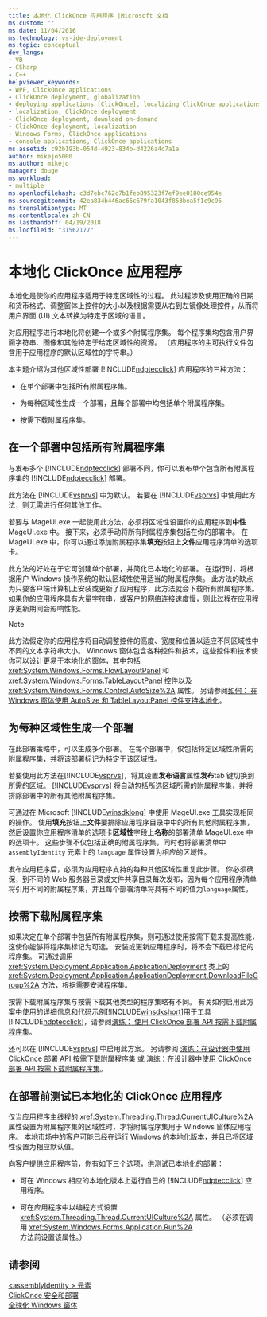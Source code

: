 ```yaml
---
title: 本地化 ClickOnce 应用程序 |Microsoft 文档
ms.custom: ''
ms.date: 11/04/2016
ms.technology: vs-ide-deployment
ms.topic: conceptual
dev_langs:
- VB
- CSharp
- C++
helpviewer_keywords:
- WPF, ClickOnce applications
- ClickOnce deployment, globalization
- deploying applications [ClickOnce], localizing ClickOnce applications
- localization, ClickOnce deployment
- ClickOnce deployment, download on-demand
- ClickOnce deployment, localization
- Windows Forms, ClickOnce applications
- console applications, ClickOnce applications
ms.assetid: c92b193b-054d-4923-834b-d4226a4c7a1a
author: mikejo5000
ms.author: mikejo
manager: douge
ms.workload:
- multiple
ms.openlocfilehash: c3d7ebc762c7b1feb895323f7ef9ee0180ce954e
ms.sourcegitcommit: 42ea834b446ac65c679fa1043f853bea5f1c9c95
ms.translationtype: MT
ms.contentlocale: zh-CN
ms.lasthandoff: 04/19/2018
ms.locfileid: "31562177"
---
```

# <a name="localizing-clickonce-applications"></a>本地化 ClickOnce 应用程序
本地化是使你的应用程序适用于特定区域性的过程。 此过程涉及使用正确的日期和货币格式、调整窗体上控件的大小以及根据需要从右到左镜像处理控件，从而将用户界面 (UI) 文本转换为特定于区域的语言。  
  
 对应用程序进行本地化将创建一个或多个附属程序集。 每个程序集均包含用户界面字符串、图像和其他特定于给定区域性的资源。 （应用程序的主可执行文件包含用于应用程序的默认区域性的字符串。）  
  
 本主题介绍为其他区域性部署 [!INCLUDE[ndptecclick](../deployment/includes/ndptecclick_md.md)] 应用程序的三种方法：  
  
-   在单个部署中包括所有附属程序集。  
  
-   为每种区域性生成一个部署，且每个部署中均包括单个附属程序集。  
  
-   按需下载附属程序集。  
  
## <a name="including-all-satellite-assemblies-in-a-deployment"></a>在一个部署中包括所有附属程序集  
 与发布多个 [!INCLUDE[ndptecclick](../deployment/includes/ndptecclick_md.md)] 部署不同，你可以发布单个包含所有附属程序集的 [!INCLUDE[ndptecclick](../deployment/includes/ndptecclick_md.md)] 部署。  
  
 此方法在 [!INCLUDE[vsprvs](../code-quality/includes/vsprvs_md.md)] 中为默认。 若要在 [!INCLUDE[vsprvs](../code-quality/includes/vsprvs_md.md)] 中使用此方法，则无需进行任何其他工作。  
  
 若要与 MageUI.exe 一起使用此方法，必须将区域性设置你的应用程序到**中性**MageUI.exe 中。 接下来，必须手动将所有附属程序集包括在你的部署中。 在 MageUI.exe 中，你可以通过添加附属程序集**填充**按钮上**文件**应用程序清单的选项卡。  
  
 此方法的好处在于它可创建单个部署，并简化已本地化的部署。 在运行时，将根据用户 Windows 操作系统的默认区域性使用适当的附属程序集。 此方法的缺点为只要客户端计算机上安装或更新了应用程序，此方法就会下载所有附属程序集。 如果你的应用程序具有大量字符串，或客户的网络连接速度慢，则此过程在应用程序更新期间会影响性能。  
  
> [!NOTE]
>  此方法假定你的应用程序将自动调整控件的高度、宽度和位置以适应不同区域性中不同的文本字符串大小。 Windows 窗体包含各种控件和技术，这些控件和技术使你可以设计更易于本地化的窗体，其中包括 <xref:System.Windows.Forms.FlowLayoutPanel> 和 <xref:System.Windows.Forms.TableLayoutPanel> 控件以及 <xref:System.Windows.Forms.Control.AutoSize%2A> 属性。  另请参阅[如何： 在 Windows 窗体使用 AutoSize 和 TableLayoutPanel 控件支持本地化](http://msdn.microsoft.com/library/1zkt8b33\(v=vs.110\))。  
  
## <a name="generate-one-deployment-for-each-culture"></a>为每种区域性生成一个部署  
 在此部署策略中，可以生成多个部署。 在每个部署中，仅包括特定区域性所需的附属程序集，并将该部署标记为特定于该区域性。  
  
 若要使用此方法在[!INCLUDE[vsprvs](../code-quality/includes/vsprvs_md.md)]，将其设置**发布语言**属性**发布**tab 键切换到所需的区域。 [!INCLUDE[vsprvs](../code-quality/includes/vsprvs_md.md)] 将自动包括所选区域所需的附属程序集，并将排除部署中的所有其他附属程序集。  
  
 可通过在 Microsoft [!INCLUDE[winsdklong](../deployment/includes/winsdklong_md.md)] 中使用 MageUI.exe 工具实现相同的操作。 使用**填充**按钮上**文件**要排除应用程序目录中中的所有其他附属程序集，然后设置你应用程序清单的选项卡**区域性**字段上**名称**的部署清单 MageUI.exe 中的选项卡。 这些步骤不仅包括正确的附属程序集，同时也将部署清单中 `assemblyIdentity` 元素上的 `language` 属性设置为相应的区域性。  
  
 发布应用程序后，必须为应用程序支持的每种其他区域性重复此步骤。 你必须确保，到不同的 Web 服务器目录或文件共享目录每次发布，因为每个应用程序清单将引用不同的附属程序集，并且每个部署清单将具有不同的值为`language`属性。  
  
## <a name="downloading-satellite-assemblies-on-demand"></a>按需下载附属程序集  
 如果决定在单个部署中包括所有附属程序集，则可通过使用按需下载来提高性能，这使你能够将程序集标记为可选。 安装或更新应用程序时，将不会下载已标记的程序集。 可通过调用 <xref:System.Deployment.Application.ApplicationDeployment> 类上的 <xref:System.Deployment.Application.ApplicationDeployment.DownloadFileGroup%2A> 方法，根据需要安装程序集。  
  
 按需下载附属程序集与按需下载其他类型的程序集略有不同。 有关如何启用此方案中使用的详细信息和代码示例[!INCLUDE[winsdkshort](../debugger/debug-interface-access/includes/winsdkshort_md.md)]用于工具[!INCLUDE[ndptecclick](../deployment/includes/ndptecclick_md.md)]，请参阅[演练： 使用 ClickOnce 部署 API 按需下载附属程序集](../deployment/walkthrough-downloading-satellite-assemblies-on-demand-with-the-clickonce-deployment-api.md)。  
  
 还可以在 [!INCLUDE[vsprvs](../code-quality/includes/vsprvs_md.md)] 中启用此方案。  另请参阅 [演练：在设计器中使用 ClickOnce 部署 API 按需下载附属程序集](http://msdn.microsoft.com/library/ms366788\(v=vs.110\)) 或 [演练：在设计器中使用 ClickOnce 部署 API 按需下载附属程序集](http://msdn.microsoft.com/library/ms366788\(v=vs.120\))。  
  
## <a name="testing-localized-clickonce-applications-before-deployment"></a>在部署前测试已本地化的 ClickOnce 应用程序  
 仅当应用程序主线程的 <xref:System.Threading.Thread.CurrentUICulture%2A> 属性设置为附属程序集的区域性时，才将附属程序集用于 Windows 窗体应用程序。 本地市场中的客户可能已经在运行 Windows 的本地化版本，并且已将区域性设置为相应默认值。  
  
 向客户提供应用程序前，你有如下三个选项，供测试已本地化的部署：  
  
-   可在 Windows 相应的本地化版本上运行自己的 [!INCLUDE[ndptecclick](../deployment/includes/ndptecclick_md.md)] 应用程序。  
  
-   可在应用程序中以编程方式设置 <xref:System.Threading.Thread.CurrentUICulture%2A> 属性。 （必须在调用 <xref:System.Windows.Forms.Application.Run%2A> 方法前设置该属性。）  
  
## <a name="see-also"></a>请参阅  
 [\<assemblyIdentity > 元素](../deployment/assemblyidentity-element-clickonce-deployment.md)   
 [ClickOnce 安全和部署](../deployment/clickonce-security-and-deployment.md)   
 [全球化 Windows 窗体](/dotnet/framework/winforms/advanced/globalizing-windows-forms)